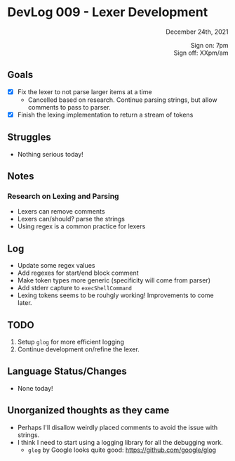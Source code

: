 # DevLog 009 - Lexer Development
<div align="right">
December 24th, 2021

Sign on: 7pm\
Sign off: XXpm/am
</div>

## Goals
- [x] Fix the lexer to not parse larger items at a time
  - Cancelled based on research. Continue parsing strings, but allow comments to pass to parser.
- [x] Finish the lexing implementation to return a stream of tokens

## Struggles
- Nothing serious today!

## Notes
### Research on Lexing and Parsing
- Lexers can remove comments
- Lexers can/should? parse the strings
- Using regex is a common practice for lexers

## Log
- Update some regex values
- Add regexes for start/end block comment
- Make token types more generic (specificity will come from parser)
- Add stderr capture to `execShellCommand`
- Lexing tokens seems to be rouhgly working! Improvements to come later.

## TODO
1. Setup `glog` for more efficient logging
2. Continue development on/refine the lexer.

## Language Status/Changes
- None today!

## Unorganized thoughts as they came
- Perhaps I'll disallow weirdly placed comments to avoid the issue with strings.
- I think I need to start using a logging library for all the debugging work.
  - `glog` by Google looks quite good: https://github.com/google/glog